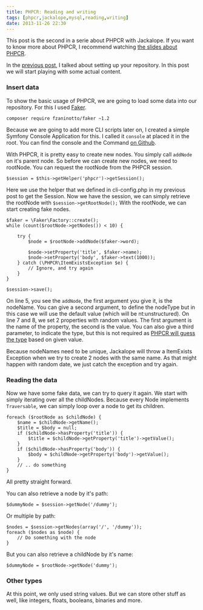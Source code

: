 ```yaml
---
title: PHPCR: Reading and writing
tags: [phpcr,jackalope,mysql,reading,writing]
date: 2013-11-26 22:30
---
```

This post is the second in a serie about PHPCR with Jackalope. If you want to know more about PHPCR, I recommend watching
[the slides about PHPCR].

In the [previous post], I talked about setting up your repository. In this post we will start playing with some actual
content.

### Insert data

To show the basic usage of PHPCR, we are going to load some data into our repository. For this I used [Faker].

~~~language-bash
composer require fzaninotto/faker ~1.2
~~~

Because we are going to add more CLI scripts later on, I created a simple Symfony Console Application for this. I called
it `console` at placed it in the root. You can find the console and the Command [on Github].

With PHPCR, it is pretty easy to create new nodes. You simply call `addNode` on it's parent node. So before we can
create new nodes, we need to rootNode. You can request the rootNode from the PHPCR session.

~~~language-php
$session = $this->getHelper('phpcr')->getSession();
~~~

Here we use the helper that we defined in cli-config.php in my previous post to get the Session. Now we have the
session, we can simply retrieve the rootNode with `$session->getRootNode();` With the rootNode, we can start creating
fake nodes.

~~~{.language-php.line-numbers}
$faker = \Faker\Factory::create();
while (count($rootNode->getNodes()) < 10) {

    try {
        $node = $rootNode->addNode($faker->word);

        $node->setProperty('title', $faker->name);
        $node->setProperty('body', $faker->text(1000));
    } catch (\PHPCR\ItemExistsException $e) {
        // Ignore, and try again
    }
}

$session->save();
~~~

On line 5, you see the `addNode`, the first argument you give it, is the nodeName. You can give a second argument, to
define the nodeType but in this case we will use the default value (which will be nt:unstructured).
On line 7 and 8, we set 2 properties with random values. The first argument is the name of the property, the second is
the value. You can also give a third parameter, to indicate the type, but this is not required as [PHPCR will guess the
type][property guesser] based on given value.

Because nodeNames need to be unique, Jackalope will throw a ItemExists Exception when we try to create 2 nodes with the
same name. As that might happen with random date, we just catch the exception and try again.

### Reading the data

Now we have some fake data, we can try to query it again. We start with simply iterating over all the childNodes.
Because every Node implements `Traversable`, we can simply loop over a node to get its children.

~~~{.language-php.line-numbers}
foreach ($rootNode as $childNode) {
    $name = $childNode->getName();
    $title = $body = null;
    if ($childNode->hasProperty('title')) {
        $title = $childNode->getProperty('title')->getValue();
    }
    if ($childNode->hasProperty('body')) {
        $body = $childNode->getProperty('body')->getValue();
    }
    // .. do something
}
~~~

All pretty straight forward.

You can also retrieve a node by it's path:

~~~language-php
$dummyNode = $session->getNode('/dummy');
~~~

Or multiple by path:

~~~language-php
$nodes = $session->getNodes(array('/', '/dummy'));
foreach ($nodes as $node) {
    // Do something with the node
}
~~~

But you can also retrieve a childNode by it's name:
~~~language-php
$dummyNode = $rootNode->getNode('dummy');
~~~

### Other types

At this point, we only used string values. But we can store other stuff as well, like integers, floats, booleans,
binaries and more.

~~~language-php

~~~

[the slides about PHPCR]: http://phpcr.github.io/slides.html
[previous post]: {{site.url}}/2013/11/16/setup-jackalope-with-mysql
[Faker]: https://github.com/fzaninotto/Faker
[on Github]: https://github.com/wjzijderveld/phpcr-blog-serie/tree/part2-querying
[property guesser]: https://github.com/phpcr/phpcr/blob/master/src/PHPCR/PropertyType.php#L326